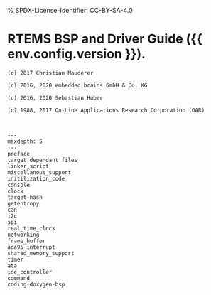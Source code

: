 % SPDX-License-Identifier: CC-BY-SA-4.0

# RTEMS BSP and Driver Guide ({{ env.config.version }}).

```{topic} Copyrights and License
(c) 2017 Christian Mauderer

(c) 2016, 2020 embedded brains GmbH & Co. KG

(c) 2016, 2020 Sebastian Huber

(c) 1988, 2017 On-Line Applications Research Corporation (OAR)
```

```{include} ../common/license.md
```

```{include} ../common/header.md
```

```{toctree}
---
maxdepth: 5
---
preface
target_dependant_files
linker_script
miscellanous_support
initilization_code
console
clock
target-hash
getentropy
can
i2c
spi
real_time_clock
networking
frame_buffer
ada95_interrupt
shared_memory_support
timer
ata
ide_controller
command
coding-doxygen-bsp
```
